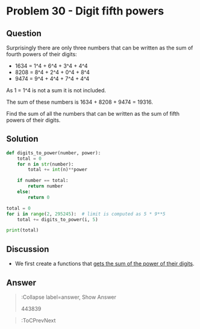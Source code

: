 # Problem 30 - Digit fifth powers

## Question
Surprisingly there are only three numbers that can be written as the sum of fourth powers of their digits:
* 1634 = 1^4 + 6^4 + 3^4 + 4^4
* 8208 = 8^4 + 2^4 + 0^4 + 8^4
* 9474 = 9^4 + 4^4 + 7^4 + 4^4

As 1 = 1^4 is not a sum it is not included.

The sum of these numbers is 1634 + 8208 + 9474 = 19316.

Find the sum of all the numbers that can be written as the sum of fifth powers of their digits.

## Solution
```python | euler_030.py
def digits_to_power(number, power):
    total = 0
    for n in str(number):
        total += int(n)**power

    if number == total:
        return number
    else:
        return 0

total = 0
for i in range(2, 295245):  # limit is computed as 5 * 9**5
    total += digits_to_power(i, 5)

print(total)
```

## Discussion
* We first create a functions that [gets the sum of the power of their digits](#code1-l1:l9).


## Answer
> :Collapse label=answer, Show Answer
>
> 443839

> :ToCPrevNext